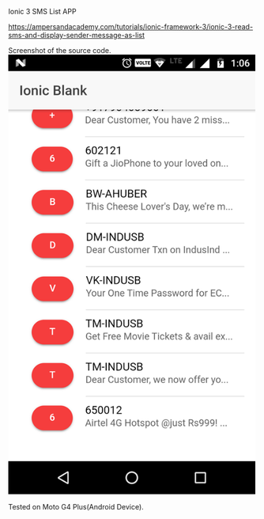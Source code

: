 Ionic 3 SMS List APP

https://ampersandacademy.com/tutorials/ionic-framework-3/ionic-3-read-sms-and-display-sender-message-as-list

Screenshot of the source code.
<img src="ionic-3-framework-sms-read-list.png" width="500px">

Tested on Moto G4 Plus(Android Device).


